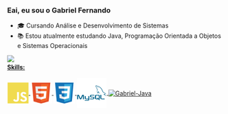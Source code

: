 ### Eai, eu sou o Gabriel Fernando

- 🎓 Cursando Análise e Desenvolvimento de Sistemas
- 📚 Estou atualmente estudando Java, Programação Orientada a Objetos e Sistemas Operacionais
 <div align="left">
  <a href="https://github.com/gabrielfernando23">
  <img height="180em" src="https://github-readme-stats.vercel.app/api?username=gabrielfernando23&show_icons=true&theme=dark&include_all_commits=true&count_private=true"/>
</div>
<b>Skills:</b>
<div style="display: inline_block" align="left"><br>
  <img align="center" alt="Gabriel-Js" height="50" width="50" src="https://raw.githubusercontent.com/devicons/devicon/master/icons/javascript/javascript-plain.svg">
  <img align="center" alt="Gabriel-HTML" height="50" width="50" src="https://raw.githubusercontent.com/devicons/devicon/master/icons/html5/html5-original.svg">
  <img align="center" alt="Gabriel-CSS" height="50" width="50" src="https://raw.githubusercontent.com/devicons/devicon/master/icons/css3/css3-original.svg">
  <img align="center" alt="Gabriel-SQL" height="70" width="70" src="https://raw.githubusercontent.com/devicons/devicon/master/icons/mysql/mysql-plain-wordmark.svg">
 <img align="center" alt="Gabriel-Java" height="70" width="70" src="">
</div>
